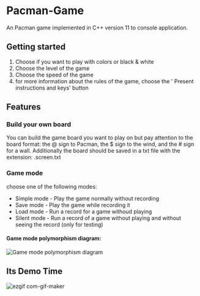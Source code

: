 # Pacman-Game
An Pacman game implemented in C++ version 11 to console application.

## Getting started 
1. Choose if you want to play with colors or black & white
2. Choose the level of the game
3. Choose the speed of the game
4. for more information about the rules of the game, choose the ' Present instructions and keys' button

## Features
### Build your own board
You can build the game board you want to play on but pay attention to the board format: the @ sign to Pacman, the $ sign to the wind, and the # sign for a wall. Additionally the board should be saved in a txt file with the extension: .screen.txt
### Game mode
choose one of the following modes:
- Simple mode - Play the game normally without recording
- Save mode - Play the game while recording it
- Load mode - Run a record for a game withoud playing
- Silent mode - Run a record of a game without playing and without seeing the record (only for testing)

#### Game mode  polymorphism diagram:
![Game mode  polymorphism diagram](https://user-images.githubusercontent.com/80786728/175306537-6ccd66d0-6d26-4a87-9e65-f44a463f2725.png)

## Its Demo Time
![ezgif com-gif-maker](https://user-images.githubusercontent.com/80786728/175308465-7d5f1e6c-0cb5-4ae4-9cdb-3f80c55a8dbf.gif)
